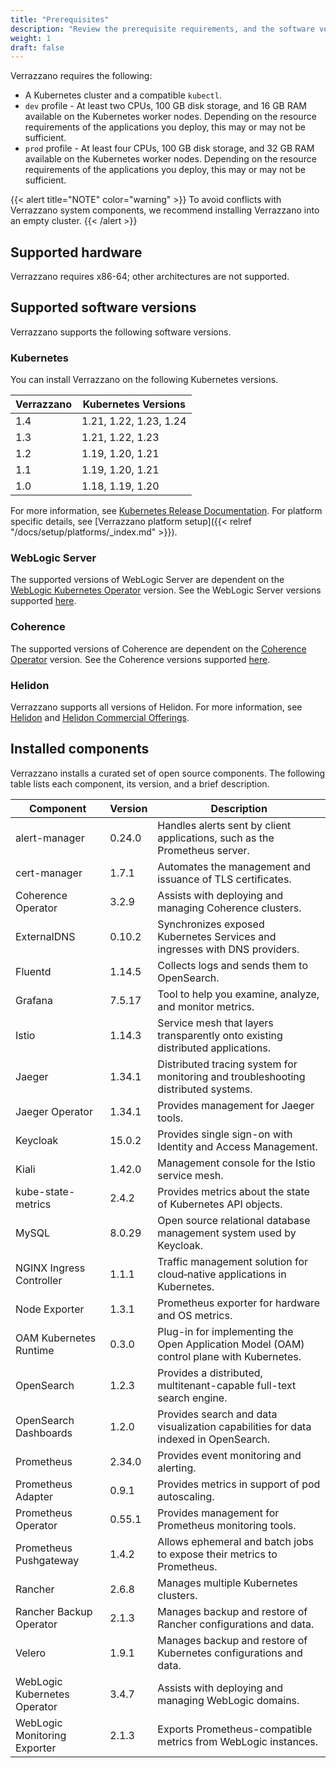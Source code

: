 ```yaml
---
title: "Prerequisites"
description: "Review the prerequisite requirements, and the software versions installed and supported by Verrazzano"
weight: 1
draft: false
---
```



Verrazzano requires the following:
- A Kubernetes cluster and a compatible `kubectl`.
- `dev` profile - At least two CPUs, 100 GB disk storage, and 16 GB RAM available on the Kubernetes worker nodes. Depending on the resource requirements of the applications you deploy, this may or may not be sufficient.
- `prod` profile - At least four CPUs, 100 GB disk storage, and 32 GB RAM available on the Kubernetes worker nodes.  Depending on the resource requirements of the applications you deploy, this may or may not be sufficient.

{{< alert title="NOTE" color="warning" >}}
To avoid conflicts with Verrazzano system components, we recommend installing Verrazzano into an empty cluster.
{{< /alert >}}

## Supported hardware
Verrazzano requires x86-64; other architectures are not supported.

## Supported software versions
Verrazzano supports the following software versions.

### Kubernetes
You can install Verrazzano on the following Kubernetes versions.

| Verrazzano | Kubernetes Versions     |
|------------|-------------------------|
| 1.4        | 1.21, 1.22, 1.23, 1.24  |
| 1.3        | 1.21, 1.22, 1.23        |
| 1.2        | 1.19, 1.20, 1.21        |
| 1.1        | 1.19, 1.20, 1.21        |
| 1.0        | 1.18, 1.19, 1.20        |



For more information, see [Kubernetes Release Documentation](https://kubernetes.io/releases/).
For platform specific details, see [Verrazzano platform setup]({{< relref "/docs/setup/platforms/_index.md" >}}).

### WebLogic Server
The supported versions of WebLogic Server are dependent on the [WebLogic Kubernetes Operator](https://oracle.github.io/weblogic-kubernetes-operator/) version.
See the WebLogic Server versions supported [here](https://oracle.github.io/weblogic-kubernetes-operator/introduction/prerequisites/introduction/).


### Coherence
The supported versions of Coherence are dependent on the [Coherence Operator](https://oracle.github.io/coherence-operator/docs/latest/#/about/01_overview) version.
See the Coherence versions supported [here](https://oracle.github.io/coherence-operator/docs/latest/#/docs/installation/01_installation).

### Helidon
Verrazzano supports all versions of Helidon.  For more information, see [Helidon](https://helidon.io) and
 [Helidon Commercial Offerings](https://support.oracle.com/knowledge/Middleware/2645279_1.html).

## Installed components
Verrazzano installs a curated set of open source components.  The following table lists each
component, its version, and a brief description.

| Component                    | Version | Description                                                                              |
|------------------------------|---------|------------------------------------------------------------------------------------------|
| alert-manager                | 0.24.0  | Handles alerts sent by client applications, such as the Prometheus server.               |
| cert-manager                 | 1.7.1   | Automates the management and issuance of TLS certificates.                               |
| Coherence Operator           | 3.2.9   | Assists with deploying and managing Coherence clusters.                                  |
| ExternalDNS                  | 0.10.2  | Synchronizes exposed Kubernetes Services and ingresses with DNS providers.               |
| Fluentd                      | 1.14.5  | Collects logs and sends them to OpenSearch.                                              |
| Grafana                      | 7.5.17  | Tool to help you examine, analyze, and monitor metrics.                                  |
| Istio                        | 1.14.3  | Service mesh that layers transparently onto existing distributed applications.           |
| Jaeger                       | 1.34.1  | Distributed tracing system for monitoring and troubleshooting distributed systems.       |
| Jaeger Operator              | 1.34.1  | Provides management for Jaeger tools.                                                    |
| Keycloak                     | 15.0.2  | Provides single sign-on with Identity and Access Management.                             |
| Kiali                        | 1.42.0  | Management console for the Istio service mesh.                                           |
| kube-state-metrics           | 2.4.2   | Provides metrics about the state of Kubernetes API objects.                              |
| MySQL                        | 8.0.29  | Open source relational database management system used by Keycloak.                      |
| NGINX Ingress Controller     | 1.1.1   | Traffic management solution for cloud‑native applications in Kubernetes.                 |
| Node Exporter                | 1.3.1   | Prometheus exporter for hardware and OS metrics.                                         |
| OAM Kubernetes Runtime       | 0.3.0   | Plug-in for implementing the Open Application Model (OAM) control plane with Kubernetes. |
| OpenSearch                   | 1.2.3   | Provides a distributed, multitenant-capable full-text search engine.                     |
| OpenSearch Dashboards        | 1.2.0   | Provides search and data visualization capabilities for data indexed in OpenSearch.      |
| Prometheus                   | 2.34.0  | Provides event monitoring and alerting.                                                  |
| Prometheus Adapter           | 0.9.1   | Provides metrics in support of pod autoscaling.                                          |
| Prometheus Operator          | 0.55.1  | Provides management for Prometheus monitoring tools.                                     |
| Prometheus Pushgateway       | 1.4.2   | Allows ephemeral and batch jobs to expose their metrics to Prometheus.                   |
| Rancher                      | 2.6.8   | Manages multiple Kubernetes clusters.                                                    |
| Rancher Backup Operator      | 2.1.3   | Manages backup and restore of Rancher configurations and data.                           |
| Velero                       | 1.9.1   | Manages backup and restore of Kubernetes configurations and data.                        |
| WebLogic Kubernetes Operator | 3.4.7   | Assists with deploying and managing WebLogic domains.                                    |
| WebLogic Monitoring Exporter | 2.1.3   | Exports Prometheus-compatible metrics from WebLogic instances.                           |
